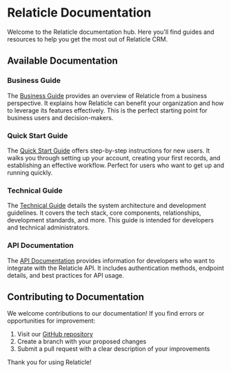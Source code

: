 # Relaticle Documentation

Welcome to the Relaticle documentation hub. Here you'll find guides and resources to help you get the most out of Relaticle CRM.

## Available Documentation

### Business Guide
The [Business Guide](/documentation/business) provides an overview of Relaticle from a business perspective. It explains how Relaticle can benefit your organization and how to leverage its features effectively. This is the perfect starting point for business users and decision-makers.

### Quick Start Guide
The [Quick Start Guide](/documentation/quickstart) offers step-by-step instructions for new users. It walks you through setting up your account, creating your first records, and establishing an effective workflow. Perfect for users who want to get up and running quickly.

### Technical Guide
The [Technical Guide](/documentation/technical) details the system architecture and development guidelines. It covers the tech stack, core components, relationships, development standards, and more. This guide is intended for developers and technical administrators.

### API Documentation
The [API Documentation](/documentation/api) provides information for developers who want to integrate with the Relaticle API. It includes authentication methods, endpoint details, and best practices for API usage.

## Contributing to Documentation

We welcome contributions to our documentation! If you find errors or opportunities for improvement:

1. Visit our [GitHub repository](https://github.com/Relaticle/relaticle)
2. Create a branch with your proposed changes
3. Submit a pull request with a clear description of your improvements

Thank you for using Relaticle! 